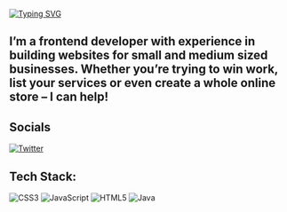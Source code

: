 [![Typing SVG](https://readme-typing-svg.demolab.com?font=Fira+Code&weight=700&size=25&duration=4000&pause=1000&color=9B27F7&center=true&multiline=true&width=435&height=80&lines=Hey+%F0%9F%91%8B+I'm+Sunil+;I'm+Frontend+Developer)](https://git.io/typing-svg)

<h2>I’m a  frontend developer with experience in building websites for small and medium sized businesses. Whether you’re trying to win work, list your services or even create a whole online store – I can help!</h2>


## Socials 
 [![Twitter](https://img.shields.io/badge/Twitter-%231DA1F2.svg?logo=Twitter&logoColor=white)](https://twitter.com/@Cook_C0de) 

## Tech Stack:
![CSS3](https://img.shields.io/badge/css3-%231572B6.svg?style=for-the-badge&logo=css3&logoColor=white) ![JavaScript](https://img.shields.io/badge/javascript-%23323330.svg?style=for-the-badge&logo=javascript&logoColor=%23F7DF1E) ![HTML5](https://img.shields.io/badge/html5-%23E34F26.svg?style=for-the-badge&logo=html5&logoColor=white) ![Java](https://img.shields.io/badge/java-%23ED8B00.svg?style=for-the-badge&logo=java&logoColor=white)
